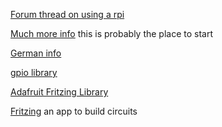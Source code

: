 [Forum thread on using a rpi](http://www.raspberrypi.org/phpBB3/viewtopic.php?f=37&t=35746&sid=21ced73f3911e2ae96fc3fbdba41dbcc&start=25)

[Much more info](http://blog.pistuffing.co.uk) this is probably the place to start

[German info](http://www.mikrocontroller.net/topic/299185)

[gpio library](http://abyz.co.uk/rpi/pigpio/index.html)

[Adafruit Fritzing Library](https://github.com/adafruit/Fritzing-Library)

[Fritzing](http://fritzing.org/) an app to build circuits